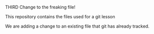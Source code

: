 THIRD Change to the freaking file!


This repository contains the files used for a git lesson

We are adding a change to an existing file that git has already tracked.